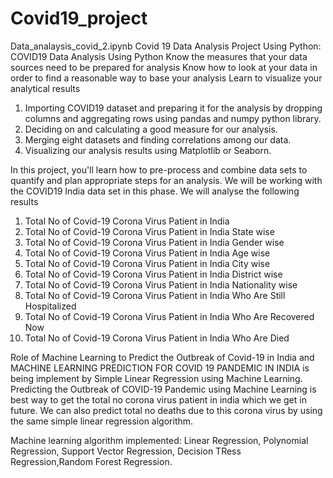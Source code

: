 # Covid19_project

Data_analaysis_covid_2.ipynb 
Covid 19 Data Analysis Project Using Python:  COVID19 Data Analysis Using Python
Know the measures that your data sources need to be prepared for analysis
Know how to look at your data in order to find a reasonable way to base your analysis
Learn to visualize your analytical results

1) Importing COVID19 dataset and preparing it for the analysis by dropping columns and aggregating rows using pandas and numpy python library.
2) Deciding on and calculating a good measure for our analysis.
3) Merging eight datasets and finding correlations among our data.
4) Visualizing our analysis results using Matplotlib or Seaborn.

In this project, you'll learn how to pre-process and combine data sets to quantify and plan appropriate steps for an analysis. We will be working with the COVID19 India data set in this phase. We will analyse the following results
1) Total No of Covid-19 Corona Virus Patient in India
2) Total No of Covid-19 Corona Virus Patient in India State wise
3) Total No of Covid-19 Corona Virus Patient in India Gender wise
4) Total No of Covid-19 Corona Virus Patient in India Age wise
5) Total No of Covid-19 Corona Virus Patient in India City wise
6) Total No of Covid-19 Corona Virus Patient in India District wise
7) Total No of Covid-19 Corona Virus Patient in India Nationality wise
8) Total No of Covid-19 Corona Virus Patient in India Who Are Still Hospitalized
9) Total No of Covid-19 Corona Virus Patient in India Who Are Recovered Now
10) Total No of Covid-19 Corona Virus Patient in India Who Are Died


Role of Machine Learning to Predict the Outbreak of Covid-19 in India and MACHINE LEARNING PREDICTION FOR COVID 19 PANDEMIC IN INDIA is being implement by Simple Linear Regression using Machine Learning.
Predicting the Outbreak of COVID-19 Pandemic using Machine Learning is best way to get the total no corona virus patient in india which we get in future. We can also predict total no deaths due to this corona virus by using the same simple linear regression algorithm.


Machine learning algorithm implemented: Linear Regression, Polynomial Regression, Support Vector Regression, Decision TRess Regression,Random Forest Regression.
 
 
 
